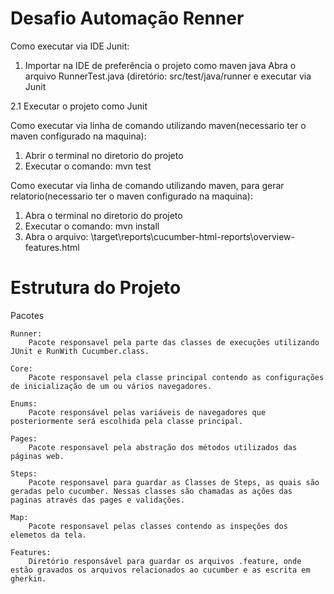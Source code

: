 # Desafio Automação Renner

Como executar via IDE Junit:

1. Importar na IDE de preferência o projeto como maven java
   Abra o arquivo RunnerTest.java (diretório: src/test/java/runner e executar via Junit

2.1 Executar o projeto como Junit

Como executar via linha de comando utilizando maven(necessario ter o maven configurado na maquina):

1. Abrir o terminal no diretorio do projeto
2. Executar o comando: mvn test

Como executar via linha de comando utilizando maven, para gerar relatorio(necessario ter o maven configurado na maquina):

1. Abra o terminal no diretorio do projeto
2. Executar o comando: mvn install
3. Abra o arquivo: \target\reports\cucumber-html-reports\overview-features.html


# Estrutura do Projeto
Pacotes


	
	Runner:
		Pacote responsavel pela parte das classes de execuções utilizando JUnit e RunWith Cucumber.class.
  
	Core:
		Pacote responsavel pela classe principal contendo as configurações de inicialização de um ou vários navegadores.
  
	Enums:
		Pacote responsável pelas variáveis de navegadores que posteriormente será escolhida pela classe principal.

	Pages:
		Pacote responsavel pela abstração dos métodos utilizados das páginas web.

	Steps:
		Pacote responsavel para guardar as Classes de Steps, as quais são geradas pelo cucumber. Nessas classes são chamadas as ações das paginas através das pages e validações.
   
	Map:
		Pacote responsavel pelas classes contendo as inspeções dos elemetos da tela.
	
	Features:
		Diretório responsável para guardar os arquivos .feature, onde estão gravados os arquivos relacionados ao cucumber e as escrita em gherkin.
